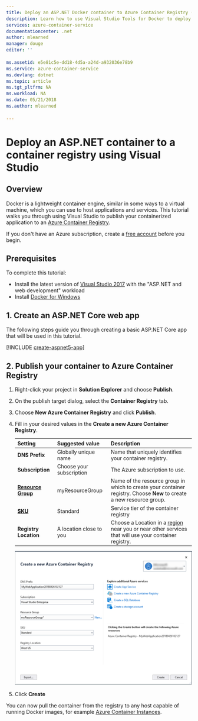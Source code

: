 ```yaml
---
title: Deploy an ASP.NET Docker container to Azure Container Registry (ACR) | Microsoft Docs
description: Learn how to use Visual Studio Tools for Docker to deploy an ASP.NET Core web app to a container registry
services: azure-container-service
documentationcenter: .net
author: mlearned
manager: douge
editor: ''

ms.assetid: e5e81c5e-dd18-4d5a-a24d-a932036e78b9
ms.service: azure-container-service
ms.devlang: dotnet
ms.topic: article
ms.tgt_pltfrm: NA
ms.workload: NA
ms.date: 05/21/2018
ms.author: mlearned

---
```

# Deploy an ASP.NET container to a container registry using Visual Studio
## Overview
Docker is a lightweight container engine, similar in some ways to a virtual machine, which you can use to host applications and services.
This tutorial walks you through using Visual Studio to publish your containerized application to an [Azure Container Registry](https://azure.microsoft.com/services/container-registry).

If you don't have an Azure subscription, create a [free account](https://azure.microsoft.com/free/dotnet/?utm_source=acr-publish-doc&utm_medium=docs&utm_campaign=docs) before you begin.

## Prerequisites
To complete this tutorial:

* Install the latest version of [Visual Studio 2017](https://azure.microsoft.com/downloads/) with the "ASP.NET and web development" workload
* Install [Docker for Windows](https://docs.docker.com/docker-for-windows/install/)

## 1. Create an ASP.NET Core web app
The following steps guide you through creating a basic ASP.NET Core app that will be used in this tutorial.

[!INCLUDE [create-aspnet5-app](../azure/includes/create-aspnet5-app.md)]

## 2. Publish your container to Azure Container Registry
1. Right-click your project in **Solution Explorer** and choose **Publish**.
2. On the publish target dialog, select the **Container Registry** tab.
3. Choose **New Azure Container Registry** and click **Publish**.
4. Fill in your desired values in the **Create a new Azure Container Registry**.

    | Setting      | Suggested value  | Description                                |
    | ------------ |  ------- | -------------------------------------------------- |
    | **DNS Prefix** | Globally unique name | Name that uniquely identifies your container registry. |
    | **Subscription** | Choose your subscription | The Azure subscription to use. |
    | **[Resource Group](/azure/azure-resource-manager/resource-group-overview)** | myResourceGroup |  Name of the resource group in which to create your container registry. Choose **New** to create a new resource group.|
    | **[SKU](https://docs.microsoft.com/azure/container-registry/container-registry-skus)** | Standard | Service tier of the container registry  |
    | **Registry Location** | A location close to you | Choose a Location in a [region](https://azure.microsoft.com/regions/) near you or near other services that will use your container registry. |

    ![Visual Studio's create Azure Container Registry dialog][0]

5. Click **Create**

You can now pull the container from the registry to any host capable of running Docker images, for example [Azure Container Instances](/azure/container-instances/container-instances-tutorial-deploy-app).

[0]:media/vs-azure-tools-docker-hosting-web-apps-in-docker/vs-acr-provisioning-dialog.png
